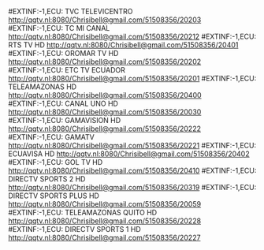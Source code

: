 #EXTINF:-1,ECU: TVC TELEVICENTRO
http://qqtv.nl:8080/Chrisibell@gmail.com/51508356/20203
#EXTINF:-1,ECU: TC MI CANAL
http://qqtv.nl:8080/Chrisibell@gmail.com/51508356/20212
#EXTINF:-1,ECU: RTS TV HD
http://qqtv.nl:8080/Chrisibell@gmail.com/51508356/20401
#EXTINF:-1,ECU: OROMAR TV HD
http://qqtv.nl:8080/Chrisibell@gmail.com/51508356/20202
#EXTINF:-1,ECU: ETC TV ECUADOR
http://qqtv.nl:8080/Chrisibell@gmail.com/51508356/20201
#EXTINF:-1,ECU: TELEAMAZONAS HD
http://qqtv.nl:8080/Chrisibell@gmail.com/51508356/20400
#EXTINF:-1,ECU: CANAL UNO HD
http://qqtv.nl:8080/Chrisibell@gmail.com/51508356/20030
#EXTINF:-1,ECU: GAMAVISION HD
http://qqtv.nl:8080/Chrisibell@gmail.com/51508356/20222
#EXTINF:-1,ECU: GAMATV
http://qqtv.nl:8080/Chrisibell@gmail.com/51508356/20221
#EXTINF:-1,ECU: ECUAVISA HD
http://qqtv.nl:8080/Chrisibell@gmail.com/51508356/20402
#EXTINF:-1,ECU: GOL TV HD
http://qqtv.nl:8080/Chrisibell@gmail.com/51508356/20410
#EXTINF:-1,ECU: DIRECTV SPORTS 2 HD
http://qqtv.nl:8080/Chrisibell@gmail.com/51508356/20319
#EXTINF:-1,ECU: DIRECTV SPORTS PLUS HD
http://qqtv.nl:8080/Chrisibell@gmail.com/51508356/20059
#EXTINF:-1,ECU: TELEAMAZONAS QUITO HD
http://qqtv.nl:8080/Chrisibell@gmail.com/51508356/20228
#EXTINF:-1,ECU: DIRECTV SPORTS 1 HD
http://qqtv.nl:8080/Chrisibell@gmail.com/51508356/20227
